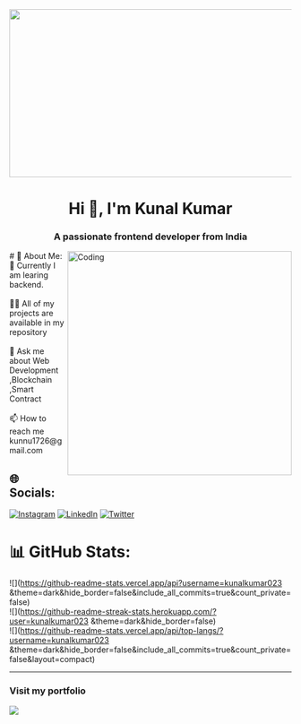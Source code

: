 
<div align="center">
<img src="https://rishavanand.github.io/static/images/greetings.gif" align="center" style="width: 920px" , height="300px" />
</div> 
<h1 align="center">Hi 👋, I'm Kunal Kumar</h1>
<h3 align="center">A passionate frontend developer from India</h3>
<img align="right" alt="Coding" width="400" src="https://cdn.dribbble.com/users/1162077/screenshots/3848914/programmer.gif">
# 💫 About Me:
🔭 Currently I am learing backend.<br><br>👨‍💻 All of my projects are available in my repository<br><br>💬 Ask me about Web Development ,Blockchain ,Smart Contract<br><br>📫 How to reach me kunnu1726@gmail.com


## 🌐 Socials:
[![Instagram](https://img.shields.io/badge/Instagram-%23E4405F.svg?logo=Instagram&logoColor=white)](https://instagram.com/kunal_kumar023) [![LinkedIn](https://img.shields.io/badge/LinkedIn-%230077B5.svg?logo=linkedin&logoColor=white)](https://www.linkedin.com/in/kunal-kumar-88a176230) [![Twitter](https://img.shields.io/badge/Twitter-%231DA1F2.svg?logo=Twitter&logoColor=white)](https://twitter.com/Kunal_kumar023) 


# 📊 GitHub Stats:
![](https://github-readme-stats.vercel.app/api?username=kunalkumar023
&theme=dark&hide_border=false&include_all_commits=true&count_private=false)<br/>
![](https://github-readme-streak-stats.herokuapp.com/?user=kunalkumar023
&theme=dark&hide_border=false)<br/>
![](https://github-readme-stats.vercel.app/api/top-langs/?username=kunalkumar023
&theme=dark&hide_border=false&include_all_commits=true&count_private=false&layout=compact)



---
### Visit my portfolio
![](https://quotes-github-readme.vercel.app/api?type=horizontal&theme=tokyonight)
